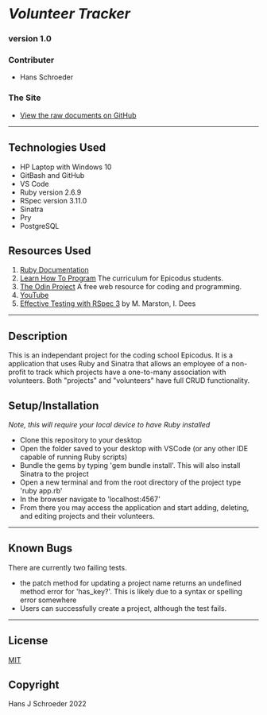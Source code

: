 # _Volunteer Tracker_
### version 1.0

### Contributer
* Hans Schroeder

### The Site
* [View the raw documents on GitHub](https://github.com/hajschroeder/volunteers)
---

## Technologies Used
* HP Laptop with Windows 10
* GitBash and GitHub
* VS Code
* Ruby version 2.6.9
* RSpec version 3.11.0
* Sinatra
* Pry
* PostgreSQL

## Resources Used
1. [Ruby Documentation](https://ruby-doc.org/) 
1. [Learn How To Program](https://learnhowtoprogram.com) The curriculum for Epicodus students.
1. [The Odin Project](https://theodinproject.com) A free web resource for coding and programming.
1. [YouTube](www.youtube.com)
1. [Effective Testing with RSpec 3](https://pragprog.com/titles/rspec3/effective-testing-with-rspec-3/) by M. Marston, I. Dees

---

## Description

This is an independant project for the coding school Epicodus. It is a application that uses Ruby and Sinatra that allows an employee of a non-profit to track which projects have a one-to-many association with volunteers. Both "projects" and "volunteers" have full CRUD functionality. 

## Setup/Installation
_Note, this will require your local device to have Ruby installed_
* Clone this repository to your desktop
* Open the folder saved to your desktop with VSCode (or any other IDE capable of running Ruby scripts)
* Bundle the gems by typing 'gem bundle install'. This will also install Sinatra to the project
* Open a new terminal and from the root directory of the project type 'ruby app.rb'
* In the browser navigate to 'localhost:4567' 
* From there you may access the application and start adding, deleting, and editing projects and their volunteers. 
___

## Known Bugs
There are currently two failing tests. 
* the patch method for updating a project name returns an undefined method error for 'has_key?'. This is likely due to a syntax or spelling error somewhere
* Users can successfully create a project, although the test fails. 



---

## License 
[MIT](https://choosealicense.com/licenses/mit/)

## Copyright
Hans J Schroeder 2022